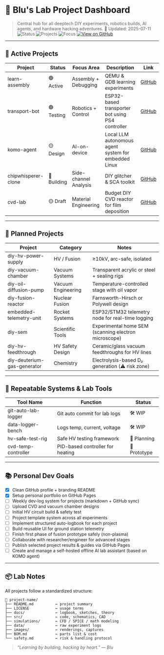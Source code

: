 # 🚀 Blu's Lab Project Dashboard

> Central hub for all deeptech DIY experiments, robotics builds, AI agents, and hardware hacking adventures.
> 🌙 Updated: 2025-07-11    ![Status](https://img.shields.io/badge/status-active-blue) ![Projects](https://img.shields.io/badge/projects-15+-brightgreen) ![Focus](https://img.shields.io/badge/focus-deeptech-critical) [![View on GitHub](https://img.shields.io/badge/Lab%20Dashboard-Open-blue?logo=github)](https://github.com/Bluefox192/lab-dashboard/blob/main/DASHBOARD.md)

---

## 🧪 Active Projects

| Project             | Status      | Focus Area            | Description                                          | Link                                                        |
| ------------------- | ----------- | --------------------- | ---------------------------------------------------- | ----------------------------------------------------------- |
| learn-assembly      | 🟢 Active   | Assembly + Debugging  | QEMU & GDB learning experiments                      | [GitHub](https://github.com/Bluefox192/learn-assembly)      |
| transport-bot       | 🟢 Testing  | Robotics + Control    | ESP32-based transporter bot using PS4 controller     | [GitHub](https://github.com/Bluefox192/transport-bot)       |
| komo-agent          | 🟡 Design   | AI-on-device          | Local LLM autonomous agent system for embedded Linux | [GitHub](https://github.com/Bluefox192/komo-agent)          |
| chipwhisperer-clone | 🔵 Building | Side-channel Analysis | DIY glitcher & SCA toolkit                           | [GitHub](https://github.com/Bluefox192/chipwhisperer-clone) |
| cvd-lab             | 🟡 Draft    | Material Engineering  | Budget DIY CVD reactor for film deposition           | [GitHub](https://github.com/Bluefox192/cvd-lab)             |

---

## 🌌 Planned Projects

| Project                     | Category           | Notes                                                |
| --------------------------- | ------------------ | ---------------------------------------------------- |
| diy-hv-power-supply         | HV / Fusion        | ≥10kV, arc-safe, isolated                            |
| diy-vacuum-chamber          | Vacuum Systems     | Transparent acrylic or steel + sealing rigs          |
| diy-oil-diffusion-pump      | Vacuum Engineering | Temperature-controlled stage with oil vapor          |
| diy-fusion-reactor          | Nuclear Fusion     | Farnsworth-Hirsch or Polywell design                 |
| embedded-telemetry-unit     | Rocket Systems     | ESP32/STM32 telemetry node for real-time logging     |
| diy-sem                     | Scientific Tools   | Experimental home SEM (scanning electron microscope) |
| diy-hv-feedthrough          | HV Safety Design   | Ceramic/glass vacuum feedthroughs for HV lines       |
| diy-deuterium-gas-generator | Chemistry          | Electrolysis-based D₂ generation (⚠️ risk zone)      |

---

## 🔁 Repeatable Systems & Lab Tools

| Tool Name           | Function                         | Status       |
| ------------------- | -------------------------------- | ------------ |
| git-auto-lab-logger | Git auto commit for lab logs     | 🛠️ WIP      |
| data-logger-bench   | Logs temp, current, voltage      | 🛠️ WIP      |
| hv-safe-test-rig    | Safe HV testing framework        | 🧪 Planning  |
| cvd-temp-controller | PID-based controller for heating | 🔬 Prototype |

---

## 📚 Personal Dev Goals

* [x] Clean GitHub profile + branding README
* [x] Setup personal portfolio on GitHub Pages
* [ ] Weekly dev-log system for projects (markdown + GitHub sync)
* [ ] Upload CVD and vacuum chamber designs
* [ ] Initial HV circuit build & safety test
* [ ] Project template system across all experiments
* [ ] Implement structured auto-logbook for each project
* [ ] Build reusable UI for ground station telemetry
* [ ] Finish first phase of fusion prototype safely (non-plasma)
* [ ] Collaborate with researcher/engineer for advanced stages
* [ ] Publish selected project results & guides via GitHub Pages
* [ ] Create and manage a self-hosted offline AI lab assistant (based on KOMO agent)

---

## 📦 Lab Notes

All projects follow a standardized structure:

```text
📁 project-name/
├── README.md          ← project summary
├── LICENSE            ← usage terms
├── docs/              ← logbook, sketches, theory
├── src/               ← code, schematics, CAD
├── simulations/       ← CFD / SPICE / math modeling
├── data/              ← raw experiment logs
├── images/            ← renderings, captures
├── BOM.md             ← parts list & cost
└── safety.md          ← risk & handling protocol
```

> *“Learning by building, hacking by heart.” — Blu*
